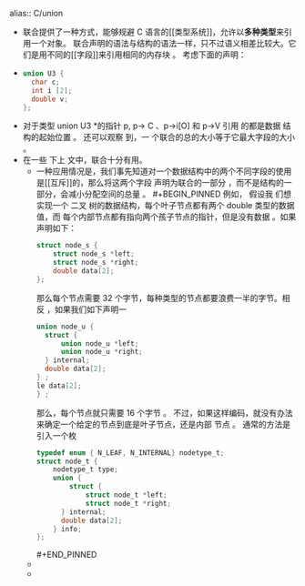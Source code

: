 alias:: C/union

- 联合提供了一种方式，能够规避 C 语言的[[类型系统]]，允许以**多种类型**来引用一个对象。
  联合声明的语法与结构的语法一样，只不过语义相差比较大。它们是用不同的[[字段]]来引用相同的内存块 。
  考虑下面的声明：
- ```c
  union U3 {
    char c;
    int i [2];
    double v;
  };
  ```
- 对于类型 union U3 *的指针 p, p-> C 、p->i[O] 和 p->V 引用 的都是数据 结构的起始位置 。 还可以观察 到，一 个联合的总的大小等于它最大字段的大小 。
- 在一些 下上 文中，联合十分有用。
	- 一种应用情况是，我们事先知道对一个数据结构中的两个不同字段的使用是[[互斥]]的，那么将这两个字段 声明为联合的一部分 ，而不是结构的一部分，会减小分配空间的总量 。
	  #+BEGIN_PINNED
	  例如， 假设我 们想实现一个 二叉 树的数据结构，每个叶子节点都有两个 double 类型的数据值，而 每个内部节点都有指向两个孩子节点的指针，但是没有数据 。如果声明如下：
	  ``` c
	  struct node_s {
	      struct node_s *left;
	      struct node_s *right;
	      double data[2];
	  };
	  ``` 
	  那么每个节点需要 32 个字节，每种类型的节点都要浪费一半的字节。相反 ，如果我们如下声明一
	  ``` c
	  union node_u {
	  	struct {
	  		union node_u *left;
	  		union node_u *right;
	  	} internal;
	  	double data[2];
	  } ;
	  le data[2];
	  } ;
	  ``` 
	  那么，每个节点就只需要 16 个字节 。
	  不过，如果这样编码，就没有办法来确定一个给定的节点到底是叶子节点，还是内部
	  节点 。 通常的方法是引入一个枚
	  ``` c
	  typedef enum { N_LEAF, N_INTERNAL} nodetype_t;
	  struct node_t {
	      nodetype_t type;
	      union {
	          struct {
	              struct node_t *left;
	              struct node_t *right;
	  		} internal;
	  		double data[2];
	      } info;
	  };
	  ``` 
	  #+END_PINNED
	-
	-